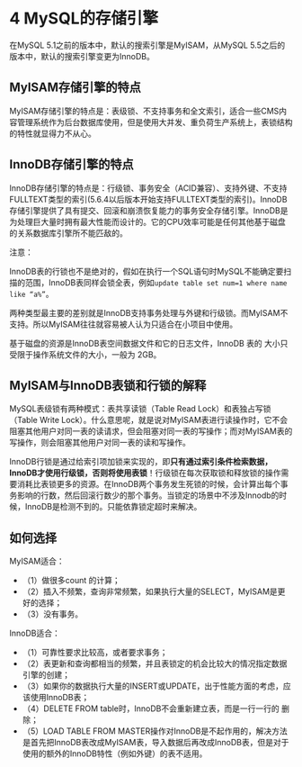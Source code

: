 # 4 MySQL的存储引擎

在MySQL 5.1之前的版本中，默认的搜索引擎是MyISAM，从MySQL 5.5之后的版本中，默认的搜索引擎变更为InnoDB。

## **MyISAM存储引擎的特点**

MyISAM存储引擎的特点是：表级锁、不支持事务和全文索引，适合一些CMS内容管理系统作为后台数据库使用，但是使用大并发、重负荷生产系统上，表锁结构的特性就显得力不从心。



## **InnoDB存储引擎的特点**

InnoDB存储引擎的特点是：行级锁、事务安全（ACID兼容）、支持外键、不支持FULLTEXT类型的索引(5.6.4以后版本开始支持FULLTEXT类型的索引)。InnoDB存储引擎提供了具有提交、回滚和崩溃恢复能力的事务安全存储引擎。InnoDB是为处理巨大量时拥有最大性能而设计的。它的CPU效率可能是任何其他基于磁盘的关系数据库引擎所不能匹敌的。



注意：

InnoDB表的行锁也不是绝对的，假如在执行一个SQL语句时MySQL不能确定要扫描的范围，InnoDB表同样会锁全表，例如`update table set num=1 where name like “a%”`。

两种类型最主要的差别就是InnoDB支持事务处理与外键和行级锁。而MyISAM不支持。所以MyISAM往往就容易被人认为只适合在小项目中使用。

基于磁盘的资源是InnoDB表空间数据文件和它的日志文件，InnoDB 表的 大小只受限于操作系统文件的大小，一般为 2GB。



## **MyISAM与InnoDB表锁和行锁的解释**

MySQL表级锁有两种模式：表共享读锁（Table Read Lock）和表独占写锁（Table Write Lock）。什么意思呢，就是说对MyISAM表进行读操作时，它不会阻塞其他用户对同一表的读请求，但会阻塞对同一表的写操作；而对MyISAM表的写操作，则会阻塞其他用户对同一表的读和写操作。

InnoDB行锁是通过给索引项加锁来实现的，即**只有通过索引条件检索数据，InnoDB才使用行级锁，否则将使用表锁**！行级锁在每次获取锁和释放锁的操作需要消耗比表锁更多的资源。在InnoDB两个事务发生死锁的时候，会计算出每个事务影响的行数，然后回滚行数少的那个事务。当锁定的场景中不涉及Innodb的时候，InnoDB是检测不到的。只能依靠锁定超时来解决。



## **如何选择**

MyISAM适合：

- （1）做很多count 的计算；
- （2）插入不频繁，查询非常频繁，如果执行大量的SELECT，MyISAM是更好的选择；
- （3）没有事务。

InnoDB适合：

- （1）可靠性要求比较高，或者要求事务；
- （2）表更新和查询都相当的频繁，并且表锁定的机会比较大的情况指定数据引擎的创建；
- （3）如果你的数据执行大量的INSERT或UPDATE，出于性能方面的考虑，应该使用InnoDB表；
- （4）DELETE FROM table时，InnoDB不会重新建立表，而是一行一行的 删除；
- （5）LOAD TABLE FROM MASTER操作对InnoDB是不起作用的，解决方法是首先把InnoDB表改成MyISAM表，导入数据后再改成InnoDB表，但是对于使用的额外的InnoDB特性（例如外键）的表不适用。